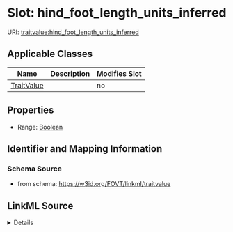 

# Slot: hind_foot_length_units_inferred

URI: [traitvalue:hind_foot_length_units_inferred](http://purl.obolibrary.org/obo/FOVT/data#hind_foot_length_units_inferred)



<!-- no inheritance hierarchy -->





## Applicable Classes

| Name | Description | Modifies Slot |
| --- | --- | --- |
| [TraitValue](TraitValue.md) |  |  no  |







## Properties

* Range: [Boolean](Boolean.md)





## Identifier and Mapping Information







### Schema Source


* from schema: https://w3id.org/FOVT/linkml/traitvalue




## LinkML Source

<details>
```yaml
name: hind_foot_length_units_inferred
from_schema: https://w3id.org/FOVT/linkml/traitvalue
rank: 1000
alias: hind_foot_length_units_inferred
domain_of:
- TraitValue
range: boolean

```
</details>
